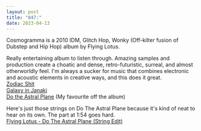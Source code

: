 ```yaml
---
layout: post
title: "847:"
date: 2023-04-13
---
```


Cosmogramma is a 2010 IDM, Glitch Hop, Wonky (Off-kilter fusion of Dubstep and Hip Hop) album by Flying Lotus.

Really entertaining album to listen through. Amazing samples and production create a choatic and dense, retro-futuristic, surreal, and almost otherworldly feel. I'm always a sucker for music that combines electronic and acoustic elements in creative ways, and this does it great.  
[Zodiac Shit](https://youtu.be/n-NTfJbbBwk)  
[Galaxy in Janaki](https://youtu.be/4b7P4P7SQcw)  
[Do the Astral Plane](https://youtu.be/V_VeIP_l7iA) (My favourite off the album)

Here's just those strings on Do The Astral Plane because it's kind of neat to hear on its own. The part at 1:54 goes hard.  
[Flying Lotus \- Do The Astral Plane (String Edit)](https://youtu.be/feprhDlC1C8)
